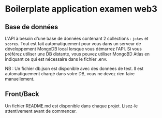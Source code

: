 # Boilerplate application examen web3

## Base de données

L'API à besoin d'une base de données contenant 2 collections : `jokes` et `scores`.
Tout est fait automatiquement pour vous dans un serveur de développement MongoDB local lorsque vous démarrez l'API.
Si vous préférez utiliser une DB distante, vous pouvez utiliser MongoBD Atlas en indiquant ce qui est nécessaire dans le fichier .env.

NB : Un fichier db.json est disponible avec des données de test. Il est automatiquement chargé dans votre DB, vous ne devez rien faire manuellement.

## Front/Back

Un fichier README.md est disponible dans chaque projet. Lisez-le attentivement avant de commencer.
